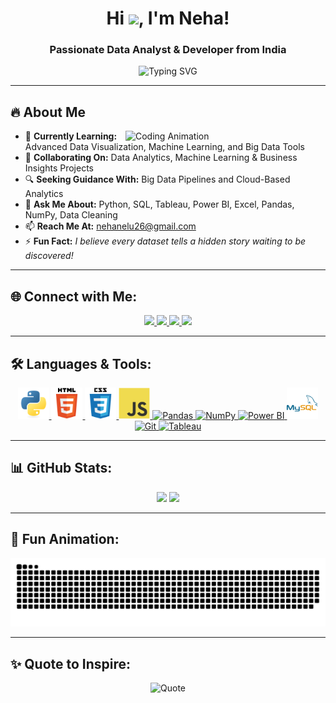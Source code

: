 <!-- Profile Header -->
<h1 align="center">
  Hi <img src="https://media.giphy.com/media/hvRJCLFzcasrR4ia7z/giphy.gif" width="30px"/>, I'm Neha!
</h1>
<h3 align="center">Passionate Data Analyst & Developer from India</h3>

<p align="center">
  <img src="https://readme-typing-svg.herokuapp.com?font=Fira+Code&weight=500&size=24&pause=1000&color=00C0FF&center=true&vCenter=true&width=600&lines=Data+Analyst+%7C+Machine+Learning+Enthusiast;Big+Data+Visualization+Expert;Turning+Data+into+Insights" alt="Typing SVG" />
</p>

---

## 🔥 About Me
<img align="right" alt="Coding Animation" width="320" src="https://media.giphy.com/media/qgQUggAC3Pfv687qPC/giphy.gif" />

- 🌱 **Currently Learning:** Advanced Data Visualization, Machine Learning, and Big Data Tools  
- 🤝 **Collaborating On:** Data Analytics, Machine Learning & Business Insights Projects  
- 🔍 **Seeking Guidance With:** Big Data Pipelines and Cloud-Based Analytics  
- 💬 **Ask Me About:** Python, SQL, Tableau, Power BI, Excel, Pandas, NumPy, Data Cleaning  
- 📫 **Reach Me At:** [nehanelu26@gmail.com](mailto:nehanelu26@gmail.com)  
- ⚡ **Fun Fact:** *I believe every dataset tells a hidden story waiting to be discovered!*

---

## 🌐 Connect with Me:
<p align="center">
  <a href="https://linkedin.com/in/neha-841273258" target="_blank">
    <img src="https://img.shields.io/badge/LinkedIn-%230077B5.svg?&style=for-the-badge&logo=linkedin&logoColor=white" />
  </a>
  <a href="https://twitter.com/nehapandey28" target="_blank">
    <img src="https://img.shields.io/badge/Twitter-%231DA1F2.svg?&style=for-the-badge&logo=twitter&logoColor=white" />
  </a>
  <a href="https://www.leetcode.com/neha9008" target="_blank">
    <img src="https://img.shields.io/badge/LeetCode-%23FFA116.svg?&style=for-the-badge&logo=leetcode&logoColor=black" />
  </a>
  <a href="https://www.kaggle.com" target="_blank">
    <img src="https://img.shields.io/badge/Kaggle-%2300FFFF.svg?&style=for-the-badge&logo=kaggle&logoColor=black" />
  </a>
</p>

---

## 🛠️ Languages & Tools:
<p align="center"> 
  <a href="https://www.python.org/" target="_blank" rel="noreferrer"> 
    <img src="https://raw.githubusercontent.com/devicons/devicon/master/icons/python/python-original.svg" alt="Python" width="50" height="50"/> 
  </a>
  <a href="https://www.w3.org/html/" target="_blank" rel="noreferrer">
    <img src="https://raw.githubusercontent.com/devicons/devicon/master/icons/html5/html5-original-wordmark.svg" alt="HTML5" width="50" height="50"/>
  </a>
  <a href="https://www.w3schools.com/css/" target="_blank" rel="noreferrer">
    <img src="https://raw.githubusercontent.com/devicons/devicon/master/icons/css3/css3-original-wordmark.svg" alt="CSS3" width="50" height="50"/>
  </a>
  <a href="https://developer.mozilla.org/en-US/docs/Web/JavaScript" target="_blank" rel="noreferrer">
    <img src="https://raw.githubusercontent.com/devicons/devicon/master/icons/javascript/javascript-original.svg" alt="JavaScript" width="50" height="50"/>
  </a>
  <a href="https://pandas.pydata.org/" target="_blank">
    <img src="https://upload.wikimedia.org/wikipedia/commons/e/ed/Pandas_logo.svg" alt="Pandas" width="50" height="50"/>
  </a>
  <a href="https://numpy.org/" target="_blank">
    <img src="https://upload.wikimedia.org/wikipedia/commons/3/31/NumPy_logo_2020.svg" alt="NumPy" width="50" height="50"/>
  </a>
  <a href="https://powerbi.microsoft.com/" target="_blank">
    <img src="https://cdn.worldvectorlogo.com/logos/power-bi.svg" alt="Power BI" width="50" height="50"/>
  </a>
  <a href="https://www.mysql.com/" target="_blank">
    <img src="https://raw.githubusercontent.com/devicons/devicon/master/icons/mysql/mysql-original-wordmark.svg" alt="MySQL" width="50" height="50"/>
  </a>
  <a href="https://git-scm.com/" target="_blank">
    <img src="https://www.vectorlogo.zone/logos/git-scm/git-scm-icon.svg" alt="Git" width="50" height="50"/>
  </a>
  <a href="https://www.tableau.com/" target="_blank">
    <img src="https://cdn.worldvectorlogo.com/logos/tableau-software.svg" alt="Tableau" width="50" height="50"/>
  </a>
</p>

---

## 📊 GitHub Stats:
<p align="center">
  <img src="https://github-readme-stats.vercel.app/api?username=Nehanelu&show_icons=true&theme=tokyonight&count_private=true" height="180px"/>
  <img src="https://github-readme-stats.vercel.app/api/top-langs/?username=Nehanelu&layout=compact&theme=tokyonight" height="180px"/>
</p>

---

## 🐍 Fun Animation:
<p align="center">
  <img src="https://raw.githubusercontent.com/Platane/snk/output/github-contribution-grid-snake.svg" alt="Snake animation"/>
</p>

---

## ✨ Quote to Inspire:
<p align="center">
  <img src="https://quotes-github-readme.vercel.app/api?type=horizontal&theme=dark" alt="Quote" />
</p>
